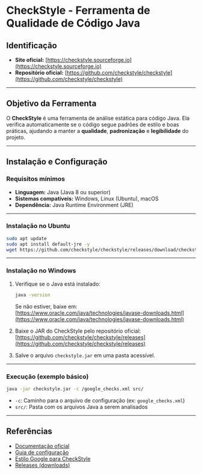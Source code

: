 #  CheckStyle - Ferramenta de Qualidade de Código Java

##  Identificação

- **Site oficial:** [https://checkstyle.sourceforge.io](https://checkstyle.sourceforge.io)  
- **Repositório oficial:** [https://github.com/checkstyle/checkstyle](https://github.com/checkstyle/checkstyle)

---

##  Objetivo da Ferramenta

O **CheckStyle** é uma ferramenta de análise estática para código Java. Ela verifica automaticamente se o código segue padrões de estilo e boas práticas, ajudando a manter a **qualidade**, **padronização** e **legibilidade** do projeto.

---

##  Instalação e Configuração

###  Requisitos mínimos

- **Linguagem:** Java (Java 8 ou superior)
- **Sistemas compatíveis:** Windows, Linux (Ubuntu), macOS  
- **Dependência:** Java Runtime Environment (JRE)

---

###  Instalação no Ubuntu

```bash
sudo apt update
sudo apt install default-jre -y
wget https://github.com/checkstyle/checkstyle/releases/download/checkstyle-10.15.0/checkstyle-10.15.0-all.jar -O checkstyle.jar
```

---

###  Instalação no Windows

1. Verifique se o Java está instalado:
   ```cmd
   java -version
   ```
   Se não estiver, baixe em: [https://www.oracle.com/java/technologies/javase-downloads.html](https://www.oracle.com/java/technologies/javase-downloads.html)

2. Baixe o JAR do CheckStyle pelo repositório oficial:  
   [https://github.com/checkstyle/checkstyle/releases](https://github.com/checkstyle/checkstyle/releases)

3. Salve o arquivo `checkstyle.jar` em uma pasta acessível.

---

###  Execução (exemplo básico)

```bash
java -jar checkstyle.jar -c /google_checks.xml src/
```

- `-c`: Caminho para o arquivo de configuração (ex: `google_checks.xml`)
- `src/`: Pasta com os arquivos Java a serem analisados

---

##  Referências

- [Documentação oficial](https://checkstyle.sourceforge.io/)
- [Guia de configuração](https://checkstyle.sourceforge.io/config.html)
- [Estilo Google para CheckStyle](https://checkstyle.sourceforge.io/google_style.html)
- [Releases (downloads)](https://github.com/checkstyle/checkstyle/releases)
